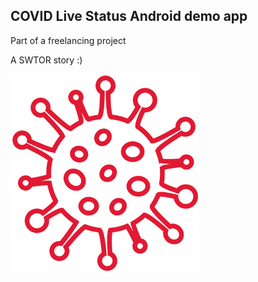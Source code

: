 ## COVID Live Status Android demo app

Part of a freelancing project

A SWTOR story :)

![Image](./corona_virus2.png)